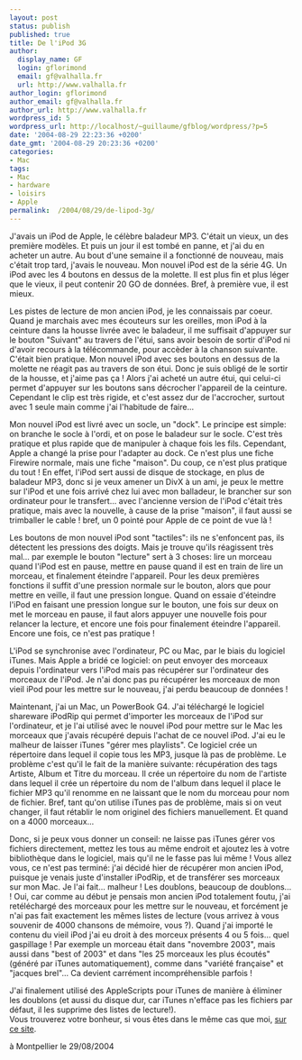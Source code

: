 ```yaml
---
layout: post
status: publish
published: true
title: De l'iPod 3G
author:
  display_name: GF
  login: gflorimond
  email: gf@valhalla.fr
  url: http://www.valhalla.fr
author_login: gflorimond
author_email: gf@valhalla.fr
author_url: http://www.valhalla.fr
wordpress_id: 5
wordpress_url: http://localhost/~guillaume/gfblog/wordpress/?p=5
date: '2004-08-29 22:23:36 +0200'
date_gmt: '2004-08-29 20:23:36 +0200'
categories:
- Mac
tags:
- Mac
- hardware
- loisirs
- Apple
permalink:  /2004/08/29/de-lipod-3g/
---
```

<p>J'avais un iPod de Apple, le c&eacute;l&egrave;bre baladeur MP3. C'&eacute;tait un vieux, un des premi&egrave;re mod&egrave;les. Et puis un jour il est tomb&eacute; en panne, et j'ai du en acheter un autre. Au bout d'une semaine il a fonctionn&eacute; de nouveau, mais c'&eacute;tait trop tard, j'avais le nouveau. Mon nouvel iPod est de la s&eacute;rie 4G. Un iPod avec les 4 boutons en dessus de la molette. Il est plus fin et plus l&eacute;ger que le vieux, il peut contenir 20 GO de donn&eacute;es. Bref, &agrave; premi&egrave;re vue, il est mieux.</p>
<p>
  Les pistes de lecture de mon ancien iPod, je les connaissais par coeur. Quand je marchais avec mes &eacute;couteurs sur les oreilles, mon iPod &agrave; la ceinture dans la housse livr&eacute;e avec le baladeur, il me suffisait d'appuyer sur le bouton &quot;Suivant&quot; au travers de l'&eacute;tui, sans avoir besoin de sortir d'iPod ni d'avoir recours &agrave; la t&eacute;l&eacute;commande, pour acc&egrave;der &agrave; la chanson suivante. C'&eacute;tait bien pratique. Mon nouvel iPod avec ses boutons en dessus de la molette ne r&eacute;agit pas au travers de son &eacute;tui. Donc je suis oblig&eacute; de le sortir de la housse, et j'aime pas &ccedil;a ! Alors j'ai achet&eacute; un autre &eacute;tui, qui celui-ci permet d'appuyer sur les boutons sans d&eacute;crocher l'appareil de la ceinture. Cependant le clip est tr&egrave;s rigide, et c'est assez dur de l'accrocher, surtout avec 1 seule main comme j'ai l'habitude de faire...</p>
<p>  Mon nouvel iPod est livr&eacute; avec un socle, un &quot;dock&quot;. Le principe est simple: on branche le socle &agrave; l'ordi, et on pose le baladeur sur le socle. C'est tr&egrave;s pratique et plus rapide que de manipuler &agrave; chaque fois les fils. Cependant, Apple a chang&eacute; la prise pour l'adapter au dock. Ce n'est plus une fiche Firewire normale, mais une fiche &quot;maison&quot;. Du coup, ce n'est plus pratique du tout ! En effet, l'iPod sert aussi de disque de stockage, en plus de baladeur MP3, donc si je veux amener un DivX &agrave; un ami, je peux le mettre sur l'iPod et une fois arriv&eacute; chez lui avec mon balladeur, le brancher sur son ordinateur pour le transfert... avec l'ancienne version de l'iPod c'&eacute;tait tr&egrave;s pratique, mais avec la nouvelle, &agrave; cause de la prise &quot;maison&quot;, il faut aussi se trimballer le cable ! bref, un 0 point&eacute; pour Apple de ce point de vue l&agrave; !</p>
<p>  Les boutons de mon nouvel iPod sont &quot;tactiles&quot;: ils ne s'enfoncent pas, ils d&eacute;tectent les pressions des doigts. Mais je trouve qu'ils r&eacute;agissent tr&egrave;s mal... par exemple le bouton &quot;lecture&quot; sert &agrave; 3 choses: lire un morceau quand l'iPod est en pause, mettre en pause quand il est en train de lire un morceau, et finalement &eacute;teindre l'appareil. Pour les deux premi&egrave;res fonctions il suffit d'une pression normale sur le bouton, alors que pour mettre en veille, il faut une pression longue. Quand on essaie d'&eacute;teindre l'iPod en faisant une pression longue sur le bouton, une fois sur deux on met le morceau en pause, il faut alors appuyer une nouvelle fois pour relancer la lecture, et encore une fois pour finalement &eacute;teindre l'appareil. Encore une fois, ce n'est pas pratique ! </p>
<p>L'iPod se synchronise avec l'ordinateur, PC ou Mac, par le biais du logiciel iTunes. Mais Apple a brid&eacute; ce logiciel: on peut envoyer des morceaux depuis l'ordinateur vers l'iPod mais pas r&eacute;cup&eacute;rer sur l'ordinateur des morceaux de l'iPod. Je n'ai donc pas pu r&eacute;cup&eacute;rer les morceaux de mon vieil iPod pour les mettre sur le nouveau, j'ai perdu beaucoup de donn&eacute;es !</p>
<p>  Maintenant, j'ai un Mac, un PowerBook G4. J'ai t&eacute;l&eacute;charg&eacute; le logiciel shareware iPodRip qui permet d'importer les morceaux de l'iPod sur l'ordinateur, et je l'ai utilis&eacute; avec le nouvel iPod pour mettre sur le Mac les morceaux que j'avais r&eacute;cup&eacute;r&eacute; depuis l'achat de ce nouvel iPod. J'ai eu le malheur de laisser iTunes &quot;g&eacute;rer mes playlists&quot;. Ce logiciel cr&eacute;e un r&eacute;pertoire dans lequel il copie tous les MP3, jusque l&agrave; pas de probl&egrave;me. Le probl&egrave;me c'est qu'il le fait de la mani&egrave;re suivante: r&eacute;cup&eacute;ration des tags Artiste, Album et Titre du morceau. Il cr&eacute;e un r&eacute;pertoire du nom de l'artiste dans lequel il cr&eacute;e un r&eacute;pertoire du nom de l'album dans lequel il place le fichier MP3 qu'il renomme en ne laissant que le nom du morceau pour nom de fichier. Bref, tant qu'on utilise iTunes pas de probl&egrave;me, mais si on veut changer, il faut r&eacute;tablir le nom originel des fichiers manuellement. Et quand on a 4000 morceaux...</p>
<p>  Donc, si je peux vous donner un conseil: ne laisse pas iTunes g&eacute;rer vos fichiers directement, mettez les tous au m&ecirc;me endroit et ajoutez les &agrave; votre biblioth&egrave;que dans le logiciel, mais qu'il ne le fasse pas lui m&ecirc;me ! Vous allez vous, ce n'est pas termin&eacute;: j'ai d&eacute;cid&eacute; hier de r&eacute;cup&eacute;rer mon ancien iPod, puisque je venais juste d'installer iPodRip, et de transf&eacute;rer ses morceaux sur mon Mac. Je l'ai fait... malheur ! Les doublons, beaucoup de doublons... ! Oui, car comme au d&eacute;but je pensais mon ancien iPod totalement foutu, j'ai ret&eacute;l&eacute;charg&eacute; des morceaux pour les mettre sur le nouveau, et forc&eacute;ment je n'ai pas fait exactement les m&ecirc;mes listes de lecture (vous arrivez &agrave; vous souvenir de 4000 chansons de m&eacute;moire, vous ?). Quand j'ai import&eacute; le contenu du vieil iPod j'ai eu droit &agrave; des morceux pr&eacute;sents 4 ou 5 fois... quel gaspillage ! Par exemple un morceau &eacute;tait dans &quot;novembre 2003&quot;, mais aussi dans &quot;best of 2003&quot; et dans &quot;les 25 morceaux les plus &eacute;cout&eacute;s&quot; (g&eacute;n&eacute;r&eacute; par iTunes automatiquement), comme dans &quot;vari&eacute;t&eacute; fran&ccedil;aise&quot; et &quot;jacques brel&quot;... Ca devient carr&eacute;ment incompr&eacute;hensible parfois !</p>
<p>J'ai finalement utilis&eacute; des AppleScripts pour iTunes de mani&egrave;re &agrave; &eacute;liminer les doublons (et aussi du disque dur, car iTunes n'efface pas les fichiers par d&eacute;faut, il les supprime des listes de lecture!).<br />
  Vous trouverez votre bonheur, si vous &ecirc;tes dans le m&ecirc;me cas que moi, <a href="http://www.malcolmadams.com/itunes/scripts/">sur ce site</a>. </p>
<p>
&agrave; Montpellier le 29/08/2004</p>
